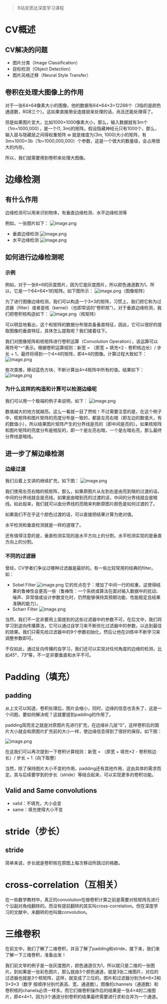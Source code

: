 > B站吴恩达深度学习课程
# CV概述
## CV解决的问题
* 图片分类（Image Classification）
* 目标检测（Object Detection）
* 图片风格迁移（Neural Style Transfer）

## 卷积在处理大图像上的作用
对于一张64×64像素大小的图像，他的数据有64×64×3=12288个（3指的是颜色通道数，RGB三个）。这如果直接用全连接层来处理的话，尚且还能处理得了。

但是如果图片变大，比如1000×1000像素大小，那么，输入数据就有3m个（1m=1000,000），是一个(1, 3m)的矩阵。假设隐藏神经元只有1000个，那么，输入层与隐藏层之间得权重矩阵 w 就是维度为(3m, 1000)大小的矩阵，有3m×1000=3b（1b=1000,000,000）个参数，这是一个很大的数量级，会占用很大的内存。

所以，我们就需要用到卷积来处理大图像。

# 边缘检测
## 有什么作用
边缘检测可以用来识别物体，有垂直边缘检测、水平边缘检测等

例如，一张图片如下：
![image.png](https://youki-1330066034.cos.ap-guangzhou.myqcloud.com/machine-learning/202410111615584.png)

* 垂直边缘检测
	![image.png](https://youki-1330066034.cos.ap-guangzhou.myqcloud.com/machine-learning/202410111616417.png)
* 水平边缘检测
	![image.png](https://youki-1330066034.cos.ap-guangzhou.myqcloud.com/machine-learning/202410111617931.png)

## 如何进行边缘检测呢
### 示例
例如，对于一张6×6的灰度图片，因为它是灰度图片，所以颜色通道数为1，所以，它是一个64×64×1的矩阵。如下图所示：
![image.png](https://youki-1330066034.cos.ap-guangzhou.myqcloud.com/machine-learning/202410111622075.png)（图像矩阵）

为了进行图像边缘检测，我们可以构造一个3×3的矩阵，习惯上，我们把它称为过滤器（filter）或者是核（kernel）（也即常说的“卷积核”）。对于垂直边缘检测，我们把卷积核构造如下：
![image.png](https://youki-1330066034.cos.ap-guangzhou.myqcloud.com/machine-learning/202410111626240.png)（核矩阵）

可以明显地看出，这个和矩阵的数据分布很具备垂直特征，因此，它可以很好的提取图像的垂直特征，具体怎么提取呢？我们接着往下。

我们对图像矩阵和核矩阵进行卷积运算（Convolution Operation），该运算可以用符号`“*”`表示。根据卷积运算规则：新宽 = （原宽 + 填充×2 - 卷积核边长）/ 步长 + 1，最终将得到一个4×4的矩阵，即4×4的图像。计算过程大致如下：
![image.png](https://youki-1330066034.cos.ap-guangzhou.myqcloud.com/machine-learning/202410111634994.png)

依次类推，移动蓝色方块，不断计算出4×4矩阵中所有的值。结果如下：
![image.png](https://youki-1330066034.cos.ap-guangzhou.myqcloud.com/machine-learning/202410111636994.png)

### 为什么这样的构造和计算可以检测边缘呢
我们可以用一个极端的例子来说明，如下：
![image.png](https://youki-1330066034.cos.ap-guangzhou.myqcloud.com/machine-learning/202410111645891.png)

数值越大的地方就越亮。这么一看就一目了然啦！不过需要注意的是，在这个例子中，核矩阵和图片矩阵的亮度分布是一致的，都是左亮右暗（即左边的数值大，有的数值小），所以结果图片矩阵产生的分界线是亮的（即中间是亮的）。如果核矩阵和图片矩阵的亮度分布是相反的，即一个是左亮右暗，一个是左暗右亮，那么最终分界线是暗线。

## 进一步了解边缘检测
### 边缘过渡
我们沿着上文讲的继续扩充，如下图：
![image.png](https://youki-1330066034.cos.ap-guangzhou.myqcloud.com/machine-learning/202410111704268.png)

我们使用左亮右暗的核矩阵，那么，如果原图片从左到右是由亮到暗的过渡的话，中间的分界线就会是亮线，如果是由暗到亮的过渡的话，中间的分界线就会是暗线。如此般来，我们就可以由分界线的亮暗来判断原图片颜色是如何过渡的了。

如果我们不在乎这个颜色过渡的话，可以直接把结果计算为绝对值。

水平检测和垂直检测就是一样的道理了。

还有值得注意的是，垂直检测实现的是水平方向上的分割，水平检测实现的是垂直方向上的分割。

### 不同的过滤器
曾经，CV学者们争议过哪种过滤器是最好的。有一些比较常用的经典的filter。如：
* Sobel Filter
	![image.png](https://youki-1330066034.cos.ap-guangzhou.myqcloud.com/machine-learning/202410111718572.png)
	它的优点在于：增加了中间一行的权重，这使得结果的鲁棒性会更高一些（鲁棒性：一个系统或算法在面对输入数据中的扰动、噪声、异常值或设计参数变化时，仍然能够保持其预期功能、性能稳定且结果准确的能力）。
* Scharr Filter
	![image.png](https://youki-1330066034.cos.ap-guangzhou.myqcloud.com/machine-learning/202410111722662.png)

当然，我们不一定非要用上面提到的这些过滤器中的参数不可，在后文中，我们将学习到逆向传播算法，它可以通过自学习来不断优化过滤器中的参数，以达到最佳的效果。我们只需先给过滤器中的9个参数初始化，然后让他在训练中不断学习来调整参数即可。

不仅如此，通过反向传播的自学习，我们还可以实现对任何角度的边缘的检测，比如45°、73°等，不一定非要垂直和水平不可。

# Padding（填充）
## padding

从上文可以知道，卷积处理后，图片会缩小，同时，边缘的信息也丢失了，这是一个问题。要如何解决呢？这就要提到padding的作用了。

padding简而言之就是对原图片先进行扩充，在边缘补几层“0”，这样卷积后的图片大小就会和原图片扩充前的大小一样，使边缘信息得到了很好的保存。如下图：

![image.png](https://youki-1330066034.cos.ap-guangzhou.myqcloud.com/machine-learning/202410112105023.png)

在这我们可以再次提到一下卷积计算规则：新宽 = （原宽 + 填充×2 - 卷积核边长）/ 步长 + 1（向下取整）

当然，除了保持图片大小不变的作用，padding还有其他作用，这由具体的需求而定。其与后续要学到的步长（stride）等结合起来，可以实现更多的卷积功能。

## Valid and Same convolutions
* valid：不填充，大小会变
* same：填充使得大小不变

# stride（步长）

## stride
简单来说，步长就是卷积核在原图上每次移动所跳过的格数。

# cross-correlation（互相关）
在一些数学教材中，真正的convolution在做卷积计算之前是需要对核矩阵先进行个沿副对角线翻转的。而没有提前翻转的其实叫cross-correlation。但在深度学习的文献中，未翻转的也叫做convolution。

# 三维卷积
在前文中，我们了解了二维卷积，并且了解了padding和stride，接下来，我们来了解一下三维卷积，准备出发！

我们前文举的例子是一张灰度图片，颜色通道仅为1，所以就只是二维的一张图片。到如果是一张彩色图片，那么就由3个颜色通道，就是3张二维图片，对应的过滤器也就是3个核矩阵，这样，就变成了三位的。图片和过滤器分别为6×6×3和3×3×3（数字 按顺序分别代表高、宽、通道数）。图像的channels（通道数）和卷积核的chanels必须一样多。而它们做卷积操作后的结果是一张4×4的二维图片，即4×4×1，因为3个通道分别卷积的结果最终需要进行求和合并为一个通道。

